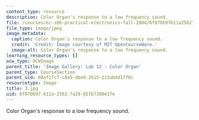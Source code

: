 ```yaml
---
content_type: resource
description: Color Organ's response to a low frequency sound.
file: /courses/ec-s06-practical-electronics-fall-2004/6f070b97611a25627a2802fb7300e1fe_3.jpg
file_type: image/jpeg
image_metadata:
  caption: Color Organ's response to a low frequency sound.
  credit: 'Credit: Image courtesy of MIT OpenCourseWare.'
  image-alt: Color Organ's response to a low frequency sound.
learning_resource_types: []
ocw_type: OCWImage
parent_title: 'Image Gallery: Lab 12 - Color Organ'
parent_type: CourseSection
parent_uid: 68af1fc7-c8a5-dbe9-2615-213ab4d17f0c
resourcetype: Image
title: 3.jpg
uid: 6f070b97-611a-2562-7a28-02fb7300e1fe
---
```

Color Organ's response to a low frequency sound.


